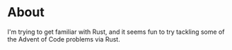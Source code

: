 # About

I'm trying to get familiar with Rust, and it seems fun to try tackling some of the Advent of Code problems via Rust.

